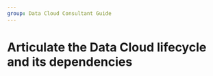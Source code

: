 ```yaml
---
group: Data Cloud Consultant Guide
---
```

# Articulate the Data Cloud lifecycle and its dependencies